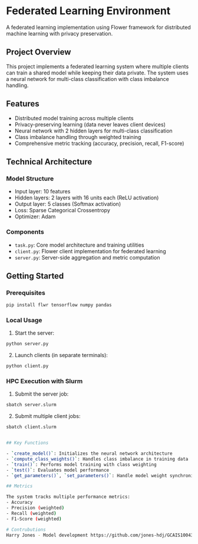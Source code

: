 # Federated Learning Environment

A federated learning implementation using Flower framework for distributed machine learning with privacy preservation.

## Project Overview

This project implements a federated learning system where multiple clients can train a shared model while keeping their data private. The system uses a neural network for multi-class classification with class imbalance handling.

## Features

- Distributed model training across multiple clients
- Privacy-preserving learning (data never leaves client devices)
- Neural network with 2 hidden layers for multi-class classification
- Class imbalance handling through weighted training
- Comprehensive metric tracking (accuracy, precision, recall, F1-score)

## Technical Architecture

### Model Structure
- Input layer: 10 features
- Hidden layers: 2 layers with 16 units each (ReLU activation)
- Output layer: 5 classes (Softmax activation)
- Loss: Sparse Categorical Crossentropy
- Optimizer: Adam

### Components
- `task.py`: Core model architecture and training utilities
- `client.py`: Flower client implementation for federated learning
- `server.py`: Server-side aggregation and metric computation

## Getting Started

### Prerequisites
```bash
pip install flwr tensorflow numpy pandas
```

### Local Usage

1. Start the server:
```bash
python server.py
```

2. Launch clients (in separate terminals):
```bash
python client.py
```
### HPC Execution with Slurm

1. Submit the server job:
```bash
sbatch server.slurm
```

2. Submit multiple client jobs:
```bash
sbatch client.slurm


## Key Functions

- `create_model()`: Initializes the neural network architecture
- `compute_class_weights()`: Handles class imbalance in training data
- `train()`: Performs model training with class weighting
- `test()`: Evaluates model performance
- `get_parameters()`, `set_parameters()`: Handle model weight synchronization

## Metrics

The system tracks multiple performance metrics:
- Accuracy
- Precision (weighted)
- Recall (weighted)
- F1-Score (weighted)

# Contrubutions
Harry Jones - Model development https://github.com/jones-hdj/GCAIS10043-IDS
